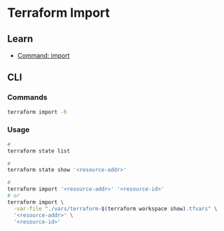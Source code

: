 # Terraform Import

## Learn

- [Command: import](https://developer.hashicorp.com/terraform/cli/commands/import)

## CLI

### Commands

```sh
terraform import -h
```

### Usage

```sh
#
terraform state list

#
terraform state show '<resource-addr>'

#
terraform import '<resource-addr>' '<resource-id>'
# or
terraform import \
  -var-file "./vars/terraform-$(terraform workspace show).tfvars" \
  '<resource-addr>' \
  '<resource-id>'
```

<!--
# Kubernetes
terraform import '<resource-addr>' '<kubernetes-name>'

https://registry.terraform.io/providers/hashicorp/kubernetes/latest/docs/resources/manifest#import-the-resource-state-from-the-cluster
-->
